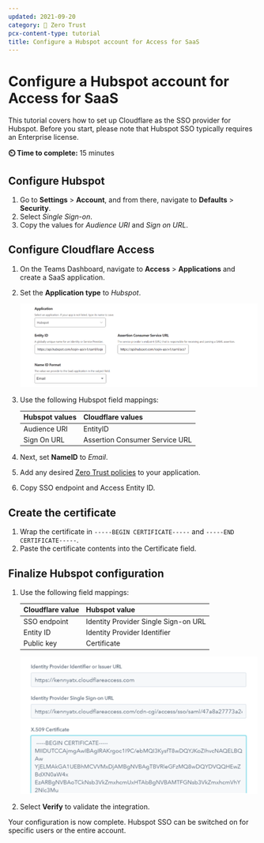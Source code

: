 ```yaml
---
updated: 2021-09-20
category: 🔐 Zero Trust
pcx-content-type: tutorial
title: Configure a Hubspot account for Access for SaaS
---
```


# Configure a Hubspot account for Access for SaaS

This tutorial covers how to set up Cloudflare as the SSO provider for Hubspot. Before you start, please note that Hubspot SSO typically requires an Enterprise license.

**⏲️ Time to complete:** 15 minutes

## Configure Hubspot

1.  Go to **Settings** > **Account**, and from there, navigate to **Defaults** > **Security**.
2.  Select _Single Sign-on_.
3.  Copy the values for _Audience URI_ and _Sign on URL_.

## Configure Cloudflare Access

1.  On the Teams Dashboard, navigate to **Access** > **Applications** and create a SaaS application.

2.  Set the **Application type** to _Hubspot_.

    ![Add fields to Teams application](../static/zero-trust-security/hubspot-saas/hubspot-saas-ui.png)

3.  Use the following Hubspot field mappings:

    | Hubspot values | Cloudflare values              |
    | -------------- | ------------------------------ |
    | Audience URI   | EntityID                       |
    | Sign On URL    | Assertion Consumer Service URL |

4.  Next, set **NameID** to _Email_.

5.  Add any desired [Zero Trust policies](/cloudflare-one/policies/zero-trust/) to your application.

6.  Copy SSO endpoint and Access Entity ID.

## Create the certificate

1.  Wrap the certificate in `-----BEGIN CERTIFICATE-----` and `-----END CERTIFICATE-----`.
2.  Paste the certificate contents into the Certificate field.

## Finalize Hubspot configuration

1.  Use the following field mappings:

    | Cloudflare value | Hubspot value                        |
    | ---------------- | ------------------------------------ |
    | SSO endpoint     | Identity Provider Single Sign-on URL |
    | Entity ID        | Identity Provider Identifier         |
    | Public key       | Certificate                          |

    ![Add fields to Teams application](../static/zero-trust-security/hubspot-saas/hubspot-certificate.png)

2.  Select **Verify** to validate the integration.

Your configuration is now complete. Hubspot SSO can be switched on for specific users or the entire account.
